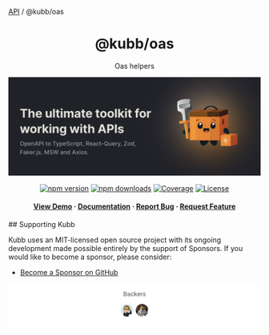 [API](../../packages.md) / @kubb/oas

<div align="center">

<!-- <img src="assets/logo.png" alt="logo" width="200" height="auto" /> -->
<h1>@kubb/oas</h1>

<p>
   Oas helpers
  </p>
  <img src="https://raw.githubusercontent.com/kubb-labs/kubb/main/assets/banner.png" alt="logo"  height="auto" />

[![npm version][npm-version-src]][npm-version-href]
[![npm downloads][npm-downloads-src]][npm-downloads-href]
[![Coverage][coverage-src]][coverage-href]
[![License][license-src]][license-href]

<h4>
    <a href="https://codesandbox.io/s/github/kubb-labs/kubb/tree/alpha/examples/typescript" target="_blank">View Demo</a>
    <span> · </span>
      <a href="https://kubb.dev/" target="_blank">Documentation</a>
    <span> · </span>
      <a href="https://github.com/kubb-labs/kubb/issues/" target="_blank">Report Bug</a>
    <span> · </span>
      <a href="https://github.com/kubb-labs/kubb/issues/" target="_blank">Request Feature</a>
  </h4>
</div>
## Supporting Kubb

Kubb uses an MIT-licensed open source project with its ongoing development made possible entirely by the support of Sponsors. If you would like to become a sponsor, please consider:

- [Become a Sponsor on GitHub](https://github.com/sponsors/stijnvanhulle)

<p align="center">
  <a href="https://github.com/sponsors/stijnvanhulle">
    <img src="https://raw.githubusercontent.com/stijnvanhulle/sponsors/main/sponsors.svg" alt="My sponsors" />
  </a>
</p>

<!-- Badges -->

[npm-version-src]: https://img.shields.io/npm/v/@kubb/oas?flat&colorA=18181B&colorB=f58517
[npm-version-href]: https://npmjs.com/package/@kubb/oas
[npm-downloads-src]: https://img.shields.io/npm/dm/@kubb/oas?flat&colorA=18181B&colorB=f58517
[npm-downloads-href]: https://npmjs.com/package/@kubb/oas
[license-src]: https://img.shields.io/github/license/kubb-labs/kubb.svg?flat&colorA=18181B&colorB=f58517
[license-href]: https://github.com/kubb-labs/kubb/blob/main/LICENSE
[build-src]: https://img.shields.io/github/actions/workflow/status/kubb-labs/kubb/ci.yaml?style=flat&colorA=18181B&colorB=f58517
[build-href]: https://www.npmjs.com/package/@kubb/oas
[minified-src]: https://img.shields.io/bundlephobia/min/@kubb/oas?style=flat&colorA=18181B&colorB=f58517
[minified-href]: https://www.npmjs.com/package/@kubb/oas
[coverage-src]: https://img.shields.io/codecov/c/github/kubb-labs/kubb?style=flat&colorA=18181B&colorB=f58517
[coverage-href]: https://www.npmjs.com/package/@kubb/oas
